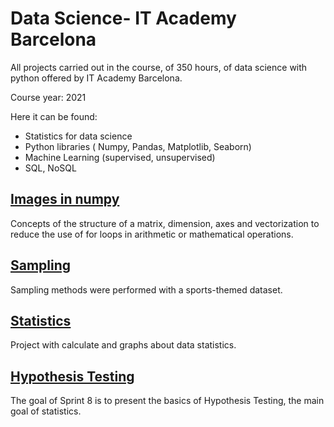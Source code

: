 # Data Science- IT Academy Barcelona

All projects carried out in the course, of 350 hours, of data science with python offered by IT Academy Barcelona.

Course year: 2021

Here it can be found:

- Statistics for data science
- Python libraries ( Numpy, Pandas, Matplotlib, Seaborn)
- Machine Learning (supervised, unsupervised)
- SQL, NoSQL



## [Images in numpy](https://github.com/ssilvacris/Data_Science-IT-Academy-Barcelona/tree/main/Tarefa_2)

Concepts of the structure of a matrix, dimension, axes and vectorization to reduce the use of for loops in arithmetic or mathematical operations.


## [Sampling](https://github.com/ssilvacris/Data_Science-IT-Academy-Barcelona/tree/main/Sampling)
Sampling methods were performed with a sports-themed dataset.


## [Statistics](https://github.com/ssilvacris/Data_Science-IT-Academy-Barcelona/tree/main/Sprint_7)

Project with calculate and graphs about data statistics.


## [Hypothesis Testing]()

The goal of Sprint 8 is to present the basics of Hypothesis Testing, the main goal of statistics.
